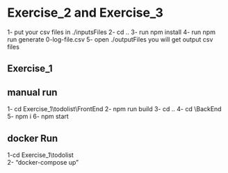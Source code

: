 # Exercise_2 and Exercise_3

1- put your csv files in ./inputsFiles
2- cd ..
3- run npm install
4- run npm run generate 0-log-file.csv
5- open ./outputFiles you will get output csv files


## Exercise_1
## manual run

1- cd Exercise_1\todolist\FrontEnd
2- npm run build
3- cd ..
4- cd \BackEnd
5- npm i
6- npm start

## docker Run 

1-cd Exercise_1\todolist\
2- “docker-compose up”
